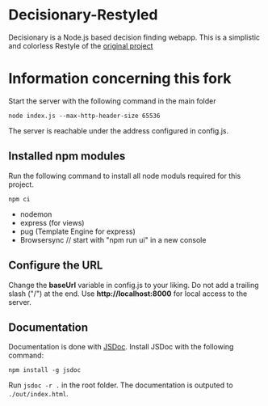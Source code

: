 # Decisionary-Restyled
Decisionary is a Node.js based decision finding webapp. This is a simplistic and colorless Restyle of the [original project](https://github.com/SchulzeAS/Decisionary)

# Information concerning this fork

Start the server with the following command in the main folder
```
node index.js --max-http-header-size 65536
```
The server is reachable under the address configured in config.js.

## Installed npm modules

Run the following command to install all node moduls required for this project.
```
npm ci
```

- nodemon 
- express (for views)
- pug (Template Engine for express)
- Browsersync // start with "npm run ui" in a new console

## Configure the URL
Change the **baseUrl** variable in config.js to your liking. Do not add a trailing slash ("/") at the end.
Use **http://localhost:8000** for local access to the server. 

## Documentation

Documentation is done with [JSDoc](https://jsdoc.app/). 
Install JSDoc with the following command:
```
npm install -g jsdoc
```
Run `jsdoc -r .` in the root folder. The documentation is outputed to `./out/index.html`.

